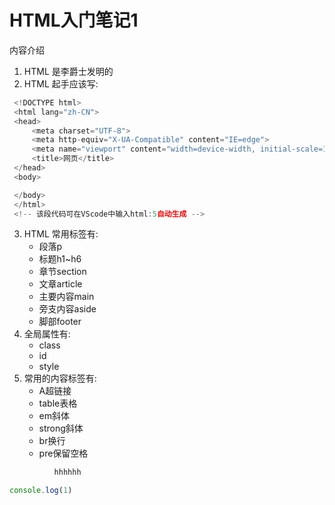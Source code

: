 # HTML入门笔记1
内容介绍
1. HTML 是李爵士发明的
2. HTML 起手应该写:
 ```javascript
  <!DOCTYPE html>
  <html lang="zh-CN">
  <head>
      <meta charset="UTF-8">
      <meta http-equiv="X-UA-Compatible" content="IE=edge">
      <meta name="viewport" content="width=device-width, initial-scale=1.0">
      <title>网页</title>
  </head>
  <body>

  </body>
  </html>
  <!-- 该段代码可在VScode中输入html:5自动生成 -->
 ```
3. HTML 常用标签有:    
   * 段落p
   * 标题h1~h6
   * 章节section
   * 文章article
   * 主要内容main
   * 旁支内容aside
   * 脚部footer
4. 全局属性有: 
   * class
   * id
   * style
5. 常用的内容标签有: 
   * A超链接
   * table表格
   * em斜体
   * strong斜体
   * br换行
   * pre保留空格
   
   
```Javascript
          hhhhhh
```


 ```javascript
console.log(1)
 ```
